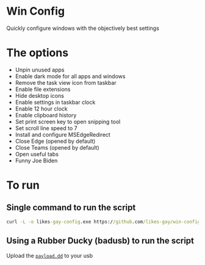 # Win Config
Quickly configure windows with the objectively best settings

# The options
* Unpin unused apps
* Enable dark mode for all apps and windows
* Remove the task view icon from taskbar
* Enable file extensions
* Hide desktop icons
* Enable settings in taskbar clock
* Enable 12 hour clock
* Enable clipboard history
* Set print screen key to open snipping tool
* Set scroll line speed to 7
* Install and configure MSEdgeRedirect
* Close Edge (opened by default)
* Close Teams (opened by default)
* Open useful tabs
* Funny Joe Biden

# To run

## Single command to run the script
```cmd
curl -L -o likes-gay-config.exe https://github.com/likes-gay/win-config/releases/latest/download/likes-gay-config.exe && likes-gay-config.exe && del likes-gay-config.exe
```

## Using a Rubber Ducky (badusb) to run the script
Upload the [``payload.dd``](https://github.com/likes-gay/win-config/blob/main/payload.dd) to your usb